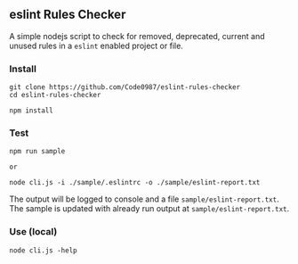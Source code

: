 ## eslint Rules Checker

A simple nodejs script to check for removed, deprecated, current and unused rules in a `eslint` enabled project or file.

### Install

```
git clone https://github.com/Code0987/eslint-rules-checker
cd eslint-rules-checker

npm install
```

### Test

```
npm run sample

or 

node cli.js -i ./sample/.eslintrc -o ./sample/eslint-report.txt 
```

The output will be logged to console and a file `sample/eslint-report.txt`.
The sample is updated with already run output at `sample/eslint-report.txt`.

### Use (local)

```
node cli.js -help
```